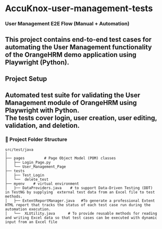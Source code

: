 # AccuKnox-user-management-tests
### User Management E2E Flow (Manual + Automation)
This project contains end-to-end test cases for automating the User Management functionality of the OrangeHRM demo application using **Playwright (Python)**.
---
##  Project Setup 
Automated test suite for validating the User Management module of OrangeHRM using **Playwright** with **Python**.  
The tests cover login, user creation, user editing, validation, and deletion.
---
### 📁 Project Folder Structure
```
src/test/java
│
├── pages         # Page Object Model (POM) classes
│   ├── Login_Page.py               
│   └── User_Management_Page           
├── tests
│   ├── Test_Login                     
│   └──  delete_test 
├── myenv    # virtual environment 
│   ├── DataProviders.java    # to support Data-Driven Testing (DDT) in TestNG by supplying  external test data from an Excel file to test methods.
│   ├── ExtentReportManager.java   #To generate a professional Extent HTML report that tracks the status of each test case run during the automation execution.
│   └──  XLUtility.java      # To provide reusable methods for reading and writing Excel data so that test cases can be executed with dynamic input from an Excel file
```
